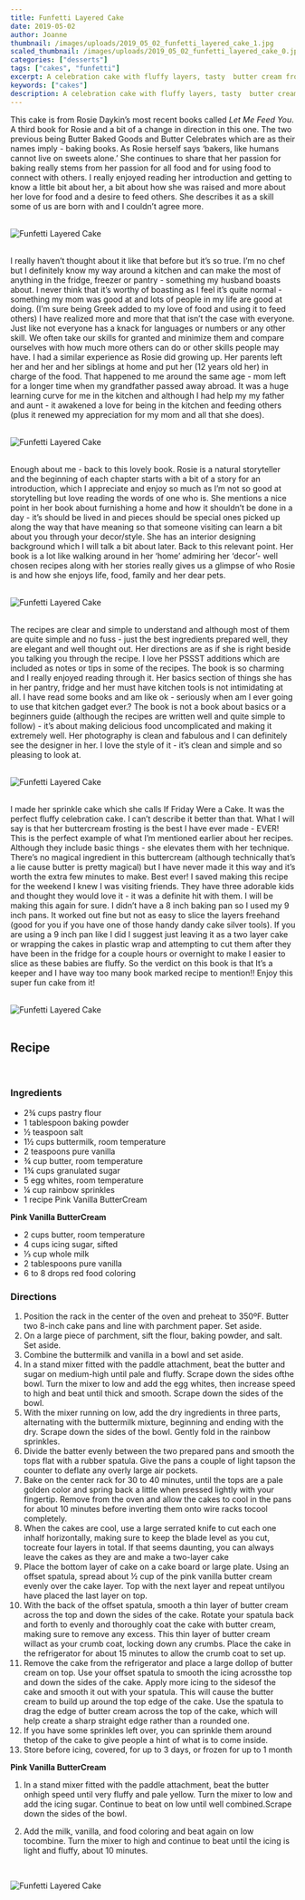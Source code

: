 ```yaml
---
title: Funfetti Layered Cake
date: 2019-05-02
author: Joanne
thumbnail: /images/uploads/2019_05_02_funfetti_layered_cake_1.jpg
scaled_thumbnail: /images/uploads/2019_05_02_funfetti_layered_cake_0.jpg
categories: ["desserts"]
tags: ["cakes", "funfetti"]
excerpt: A celebration cake with fluffy layers, tasty  butter cream frosting and lots of sprinkles
keywords: ["cakes"]
description: A celebration cake with fluffy layers, tasty  butter cream frosting and lots of sprinkles
---
```


This cake is from Rosie Daykin’s most recent books called _Let Me Feed You_. A third book for Rosie and a bit of a change in direction in this one. The two previous being Butter Baked Goods and Butter Celebrates which are as their names imply - baking books. As Rosie herself says ‘bakers, like humans cannot live on sweets alone.’ She continues to share that her passion for baking really stems from her passion for all food and for using food to connect with others.  I really enjoyed reading her introduction and getting to know a little bit about her, a bit about how she was raised and more about her love for food and a desire to feed others. She describes it as a skill some of us are born with and I couldn’t agree more.
</br>
</br>

![Funfetti Layered Cake](/images/uploads/2019_05_02_funfetti_layered_cake_2.jpg)
</br>
</br>

I really haven’t thought about it like that before but it’s so true. I’m no chef but I definitely know my way around a kitchen and can make the most of anything in the fridge, freezer or pantry - something my husband boasts about.  I never think that it’s worthy of boasting as I feel it’s quite normal - something my mom was good at and lots of people in my life are good at doing. (I’m sure being Greek added to my love of food and using it to feed others) I have realized more and more that that isn’t the case with everyone. Just like not everyone has a knack for languages or numbers or any other skill. We often take our skills for granted and minimize them and compare ourselves with how much more others can do or other skills people may have.  I had a similar experience as Rosie did growing up. Her parents left her and her and her  siblings at home and put her (12 years old her) in charge of the food. That happened to me around the same age - mom left for a longer time when my grandfather passed away abroad. It was a huge learning curve for me in the kitchen and although I had help my my father and aunt - it awakened a love for being in the kitchen and feeding others (plus it renewed my appreciation for my mom and all that she does).
</br>
</br>

![Funfetti Layered Cake](/images/uploads/2019_05_02_funfetti_layered_cake_3.jpg)
</br>
</br>

Enough about me - back to this lovely book. Rosie is a natural storyteller and the beginning of each chapter starts with a bit of a story for an introduction, which I appreciate and enjoy so much as I’m not so good at storytelling but love reading the words of one who is. She mentions a nice point in her book about furnishing a home and how it shouldn’t be done in a day - it’s should be lived in and pieces should be special ones picked up along the way that have meaning so that someone visiting can learn a bit about you through your decor/style.  She has an interior designing background which I will talk a bit about later. Back to this relevant point.  Her book is a lot like walking around in her ‘home’ admiring her ‘decor’- well chosen recipes along with her stories really gives us a glimpse of who Rosie is and how she enjoys life, food, family and her dear pets.
</br>
</br>

![Funfetti Layered Cake](/images/uploads/2019_05_02_funfetti_layered_cake_4.jpg)
</br>
</br>

The recipes are clear and simple to understand and although most of them are quite simple and no fuss - just the best ingredients prepared well, they are elegant and well thought out. Her directions are as if she is right beside you talking you through the recipe. I love her PSSST additions which are included as notes or tips in some of the recipes. The book is so charming and I really enjoyed reading through it. Her basics section of things she has in her pantry, fridge and her must have kitchen tools is not intimidating at all.  I have read some books and am like ok - seriously when am I ever going to use that kitchen gadget ever.? The book is not a book about basics or a beginners guide (although the recipes are written well and quite simple to follow)  - it’s about making delicious food uncomplicated and making it extremely well.  Her photography is clean and fabulous and I can definitely see the designer in her. I love the style of it - it’s clean and simple and so pleasing to look at.
</br>
</br>

![Funfetti Layered Cake](/images/uploads/2019_05_02_funfetti_layered_cake_5.jpg)
</br>
</br>

I made her sprinkle cake which she calls If Friday Were a Cake. It was the perfect fluffy celebration cake. I can’t describe it better than that. What I will say is that her buttercream frosting is the best I have ever made - EVER! This is the perfect example of what I’m mentioned earlier about her recipes. Although they include basic things - she elevates them with her technique.  There’s no magical ingredient in this buttercream (although technically that’s a lie cause butter is pretty magical) but I have never made it this way and it’s worth the extra few minutes to make. Best ever! I saved making this recipe for the weekend I knew I was visiting friends. They have three adorable kids and thought they would love it - it was a definite hit with them. I will be making this again for sure.  I didn’t have a 8 inch baking pan so I used my 9 inch pans. It worked out fine but not as easy to slice the layers freehand (good for you if you have one of those handy dandy cake silver tools). If you are using a 9 inch pan like I did I suggest just leaving it as a two layer cake or wrapping the cakes in plastic wrap and attempting to cut them after they have been in the fridge for a couple hours or overnight to make I easier to slice as these babies are fluffy.  So the verdict on this book is that It’s a keeper and I have way too many book marked recipe to mention!! Enjoy this super fun cake from it!
</br>
</br>

![Funfetti Layered Cake](/images/uploads/2019_05_02_funfetti_layered_cake_6.jpg)
</br>
</br>

## Recipe
</br>

### Ingredients

* <span itemprop="ingredients">2&frac34; cups pastry flour</span>
* <span itemprop="ingredients">1 tablespoon baking powder</span>
* <span itemprop="ingredients">&frac12; teaspoon salt</span>
* <span itemprop="ingredients">1&frac12; cups buttermilk, room temperature</span>
* <span itemprop="ingredients">2 teaspoons pure vanilla</span>
* <span itemprop="ingredients">&frac34; cup butter, room temperature</span>
* <span itemprop="ingredients">1&frac34; cups granulated sugar</span>
* <span itemprop="ingredients">5 egg whites, room temperature</span>
* <span itemprop="ingredients">&frac14; cup rainbow sprinkles</span>
* <span itemprop="ingredients">1 recipe Pink Vanilla ButterCream</span>

__Pink Vanilla ButterCream__

* <span itemprop="ingredients">2 cups butter, room temperature</span>
* <span itemprop="ingredients">4 cups icing sugar, sifted</span>
* <span itemprop="ingredients">&frac13; cup whole milk</span>
* <span itemprop="ingredients">2 tablespoons pure vanilla</span>
* <span itemprop="ingredients">6 to 8 drops red food coloring</span>

### Directions

1. Position the rack in the center of the oven and preheat to 350ºF. Butter two 8-inch cake pans and line with parchment paper. Set aside.
2. On a large piece of parchment, sift the flour, baking powder, and salt. Set aside.
3. Combine the buttermilk and vanilla in a bowl and set aside.
4. In a stand mixer fitted with the paddle attachment, beat the butter and sugar on medium-high until pale and fluffy. Scrape down the sides ofthe bowl. Turn the mixer to low and add the egg whites, then increase speed to high and beat until thick and smooth. Scrape down the sides of the bowl.
5. With the mixer running on low, add the dry ingredients in three parts, alternating with the buttermilk mixture, beginning and ending with the dry. Scrape down the sides of the bowl. Gently fold in the rainbow sprinkles.
6. Divide the batter evenly between the two prepared pans and smooth the tops flat with a rubber spatula. Give the pans a couple of light tapson the counter to deflate any overly large air pockets.
7. Bake on the center rack for 30 to 40 minutes, until the tops are a pale golden color and spring back a little when pressed lightly with your fingertip. Remove from the oven and allow the cakes to cool in the pans for about 10 minutes before inverting them onto wire racks tocool completely.
8. When the cakes are cool, use a large serrated knife to cut each one inhalf horizontally, making sure to keep the blade level as you cut, tocreate four layers in total. If that seems daunting, you can always leave the cakes as they are and make a two-layer cake
9. Place the bottom layer of cake on a cake board or large plate. Using an offset spatula, spread about ½ cup of the pink vanilla butter cream evenly over the cake layer. Top with the next layer and repeat untilyou have placed the last layer on top.
10. With the back of the offset spatula, smooth a thin layer of butter cream across the top and down the sides of the cake. Rotate your spatula back and forth to evenly and thoroughly coat the cake with butter cream, making sure to remove any excess. This thin layer of butter cream willact as your crumb coat, locking down any crumbs. Place the cake in the refrigerator for about 15 minutes to allow the crumb coat to set up.
11. Remove the cake from the refrigerator and place a large dollop of butter cream on top. Use your offset spatula to smooth the icing acrossthe top and down the sides of the cake. Apply more icing to the sidesof the cake and smooth it out with your spatula. This will cause the butter cream to build up around the top edge of the cake. Use the spatula to drag the edge of butter cream across the top of the cake, which will help create a sharp straight edge rather than a rounded one.
12. If you have some sprinkles left over, you can sprinkle them around thetop of the cake to give people a hint of what is to come inside.
13. Store before icing, covered, for up to 3 days, or frozen for up to 1 month

__Pink Vanilla ButterCream__

1. In a stand mixer fitted with the paddle attachment, beat the butter onhigh speed until very fluffy and pale yellow. Turn the mixer to low and add the icing sugar. Continue to beat on low until well combined.Scrape down the sides of the bowl.

2. Add the milk, vanilla, and food coloring and beat again on low tocombine. Turn the mixer to high and continue to beat until the icing is light and fluffy, about 10 minutes.

</br>

![Funfetti Layered Cake](/images/uploads/2019_05_02_funfetti_layered_cake_7.jpg)
